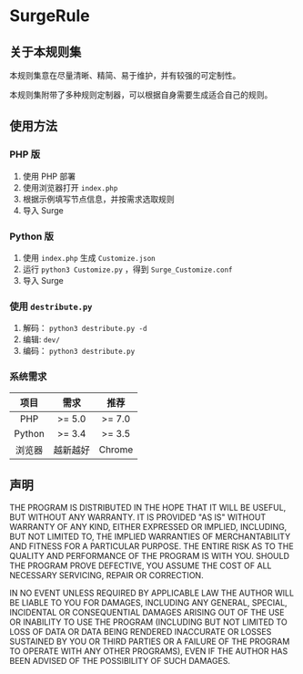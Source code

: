 # SurgeRule

## 关于本规则集

本规则集意在尽量清晰、精简、易于维护，并有较强的可定制性。

本规则集附带了多种规则定制器，可以根据自身需要生成适合自己的规则。

## 使用方法

### PHP 版

1. 使用 PHP 部署
1. 使用浏览器打开 `index.php`
1. 根据示例填写节点信息，并按需求选取规则
1. 导入 Surge

### Python 版

1. 使用 `index.php` 生成 `Customize.json`
1. 运行 `python3 Customize.py` ，得到 `Surge_Customize.conf`
1. 导入 Surge

### 使用 `destribute.py`

1. 解码： `python3 destribute.py -d`
1. 编辑: `dev/`
1. 编码： `python3 destribute.py`

### 系统需求

| 项目 | 需求 | 推荐 |
| :---: | :---: | :---: |
| PHP | >= 5.0 | >= 7.0 |
| Python | >= 3.4 | >= 3.5 |
| 浏览器 | 越新越好 | Chrome |

## 声明

THE PROGRAM IS DISTRIBUTED IN THE HOPE THAT IT WILL BE USEFUL, BUT WITHOUT ANY WARRANTY. IT IS PROVIDED "AS IS" WITHOUT WARRANTY OF ANY KIND, EITHER EXPRESSED OR IMPLIED, INCLUDING, BUT NOT LIMITED TO, THE IMPLIED WARRANTIES OF MERCHANTABILITY AND FITNESS FOR A PARTICULAR PURPOSE. THE ENTIRE RISK AS TO THE QUALITY AND PERFORMANCE OF THE PROGRAM IS WITH YOU. SHOULD THE PROGRAM PROVE DEFECTIVE, YOU ASSUME THE COST OF ALL NECESSARY SERVICING, REPAIR OR CORRECTION.

IN NO EVENT UNLESS REQUIRED BY APPLICABLE LAW THE AUTHOR WILL BE LIABLE TO YOU FOR DAMAGES, INCLUDING ANY GENERAL, SPECIAL, INCIDENTAL OR CONSEQUENTIAL DAMAGES ARISING OUT OF THE USE OR INABILITY TO USE THE PROGRAM (INCLUDING BUT NOT LIMITED TO LOSS OF DATA OR DATA BEING RENDERED INACCURATE OR LOSSES SUSTAINED BY YOU OR THIRD PARTIES OR A FAILURE OF THE PROGRAM TO OPERATE WITH ANY OTHER PROGRAMS), EVEN IF THE AUTHOR HAS BEEN ADVISED OF THE POSSIBILITY OF SUCH DAMAGES.

